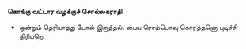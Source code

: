 **கொங்கு வட்டார வழக்குச் சொல்லகராதி**
- ஒன்றும் தெரியாதது போல் இருத்தல். பைய ரொம்பொவு கொரத்தனொ புடிச்சி திரியறெ.

